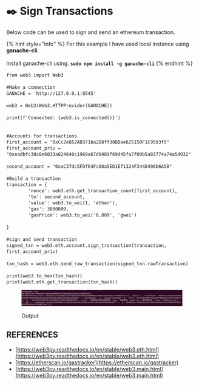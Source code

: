 # ✒️ Sign Transactions

Below code can be used to sign and send an ethereum transaction.

{% hint style="info" %}
For this example I have used local instance using **ganache-cli**.\
\
Install ganache-cli using: **`sudo npm install -g ganache-cli`**
{% endhint %}

```
from web3 import Web3

#Make a connection
GANACHE = 'http://127.0.0.1:8545'

web3 = Web3(Web3.HTTPProvider(GANACHE))

print(f'Connected: {web3.is_connected()}')


#Accounts for transactions
first_account = "0xCc2e852AB371ba2D8ff30BBae625150F1C9503f5"
first_account_priv = "0xeadbfc38c0e6033a824640c1969a67d9489f69d45fa7f09b5a83774a74a5d932"

second_account = "0xaC37dc5FDf64Fc88a5ED1Ef1324F344D490b6A58"

#Build a transaction
transaction = {
        'nonce': web3.eth.get_transaction_count(first_account),
        'to': second_account,
        'value': web3.to_wei(1, 'ether'),
        'gas': 3000000,
        'gasPrice': web3.to_wei('0.809', 'gwei')

}

#sign and send transaction
signed_txn = web3.eth.account.sign_transaction(transaction, first_account_priv)

txn_hash = web3.eth.send_raw_transaction(signed_txn.rawTransaction)

print(web3.to_hex(txn_hash))
print(web3.eth.get_transaction(txn_hash))

```

<figure><img src="../../../.gitbook/assets/image (1) (1) (1) (1).png" alt=""><figcaption><p>Output</p></figcaption></figure>





## REFERENCES

* [https://web3py.readthedocs.io/en/stable/web3.eth.html](https://web3py.readthedocs.io/en/stable/web3.eth.html)
* [https://etherscan.io/gastracker](https://etherscan.io/gastracker)
* [https://web3py.readthedocs.io/en/stable/web3.main.html](https://web3py.readthedocs.io/en/stable/web3.main.html)
